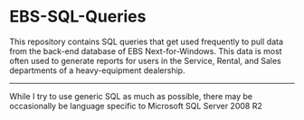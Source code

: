 # EBS-SQL-Queries

This repository contains SQL queries that get used frequently to pull data from the back-end database of EBS Next-for-Windows.  This data is most often used to generate reports for users in the Service, Rental, and Sales departments of a heavy-equipment dealership.

---

While I try to use generic SQL as much as possible, there may be occasionally be language specific to Microsoft SQL Server 2008 R2
